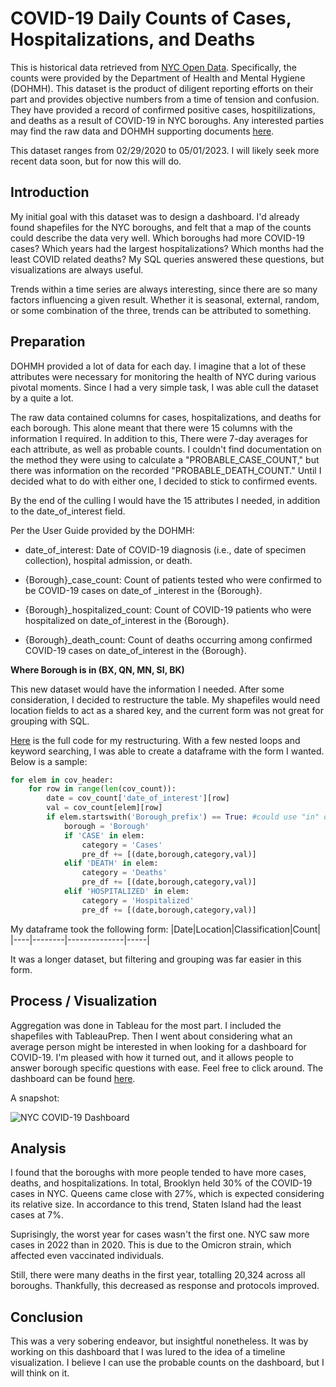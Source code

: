 # COVID-19 Daily Counts of Cases, Hospitalizations, and Deaths
This is historical data retrieved from [NYC Open Data](https://opendata.cityofnewyork.us). Specifically, the counts were provided
by the Department of Health and Mental Hygiene (DOHMH). This dataset is the product of diligent reporting efforts on their part and provides
objective numbers from a time of tension and confusion. They have provided a record of confirmed positive cases, hospitilizations, and deaths as a result of
COVID-19 in NYC boroughs. Any interested parties may find the raw data and DOHMH supporting documents [here](https://data.cityofnewyork.us/Health/COVID-19-Daily-Counts-of-Cases-Hospitalizations-an/rc75-m7u3).

This dataset ranges from 02/29/2020 to 05/01/2023. I will likely seek more recent data soon, but for now this will do.  
## Introduction
My initial goal with this dataset was to design a dashboard. I'd already found shapefiles for the NYC boroughs, and felt that
a map of the counts could describe the data very well. Which boroughs had more COVID-19 cases? Which years had the largest hospitalizations? 
Which months had the least COVID related deaths? My SQL queries answered these questions, but visualizations are always useful. 

Trends within a time series are always interesting, since there are so many factors influencing a given result. Whether it is
seasonal, external, random, or some combination of the three, trends can be attributed to something. 

## Preparation 

DOHMH provided a lot of data for each day. I imagine that a lot of these attributes were necessary for monitoring the health
of NYC during various pivotal moments. Since I had a very simple task, I was able cull the dataset by a quite a lot. 

The raw data contained columns for cases, hospitalizations, and deaths for each borough. This alone meant that there were 15 columns
with the information I required. In addition to this, There were 7-day averages for each attribute, as well as probable counts. 
I couldn't find documentation on the method they were using to calculate a "PROBABLE_CASE_COUNT," but there was information on the
recorded "PROBABLE_DEATH_COUNT." Until I decided what to do with either one, I decided to stick to confirmed events. 

By the end of the culling I would have the 15 attributes I needed, in addition to the date_of_interest field. 

Per the User Guide provided by the DOHMH: 

* date_of_interest: Date of COVID-19 diagnosis (i.e., date of specimen collection), hospital admission, or death.

* {Borough}_case_count: Count of patients tested who were confirmed to be COVID-19 cases on date_of _interest in the {Borough}.

* {Borough}_hospitalized_count: Count of COVID-19 patients who were hospitalized on date_of_interest in the {Borough}.

* {Borough}_death_count: Count of deaths occurring among confirmed COVID-19 cases on date_of_interest in the {Borough}.
  
**Where Borough is in (BX, QN, MN, SI, BK)**

This new dataset would have the information I needed. After some consideration, I decided to restructure the table. My shapefiles would
need location fields to act as a shared key, and the current form was not great for grouping with SQL. 

[Here](https://github.com/ben-salis/Data-Analysis-Projects/blob/main/COVID19_MTA_Analysis/restructuring-covid19-count.ipynb) is the full code
for my restructuring. With a few nested loops and keyword searching, I was able to create a dataframe with the form I wanted. Below is a sample:

```py
for elem in cov_header:
    for row in range(len(cov_count)):
        date = cov_count['date_of_interest'][row]
        val = cov_count[elem][row]
        if elem.startswith('Borough_prefix') == True: #could use "in" operator.
            borough = 'Borough'
            if 'CASE' in elem:
                category = 'Cases'
                pre_df += [(date,borough,category,val)]
            elif 'DEATH' in elem:
                category = 'Deaths'
                pre_df += [(date,borough,category,val)]
            elif 'HOSPITALIZED' in elem:
                category = 'Hospitalized'
                pre_df += [(date,borough,category,val)]
```

My dataframe took the following form: 
|Date|Location|Classification|Count|
|----|--------|--------------|-----|

It was a longer dataset, but filtering and grouping was far easier in this form. 

## Process / Visualization
Aggregation was done in Tableau for the most part. I included the shapefiles with TableauPrep. Then I went about considering what 
an average person might be interested in when looking for a dashboard for COVID-19. I'm pleased with how it turned out, and it
allows people to answer borough specific questions with ease. Feel free to click around. 
The dashboard can be found [here](https://public.tableau.com/app/profile/ben.salis/viz/NYCCOVID-19Dashboard_16956794400990/NYCCOVID-19Dashboard).

A snapshot: 

![NYC COVID-19 Dashboard](https://github.com/ben-salis/Data-Analysis-Projects/assets/134881005/d595e529-1c23-4457-9962-7588c5af63dc)


## Analysis
I found that the boroughs with more people tended to have more cases, deaths, and hospitalizations. In total, Brooklyn held 
30% of the COVID-19 cases in NYC. Queens came close with 27%, which is expected considering its relative size. In accordance to this
trend, Staten Island had the least cases at 7%. 

Suprisingly, the worst year for cases wasn't the first one. NYC saw more cases in 2022 than in 2020. This is due to the Omicron strain,
which affected even vaccinated individuals. 

Still, there were many deaths in the first year, totalling 20,324 across all boroughs. Thankfully, this decreased as response and
protocols improved. 

## Conclusion
This was a very sobering endeavor, but insightful nonetheless. It was by working on this dashboard that I was lured to the idea of a
timeline visualization. I believe I can use the probable counts on the dashboard, but I will think on it. 
